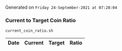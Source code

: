 Generated on `Friday 24-September-2021 at 07:28:04`

### Current to Target Coin Ratio
`current_coin_ratio.sh`

Date|Current|Target|Ratio
---|---|---|---
